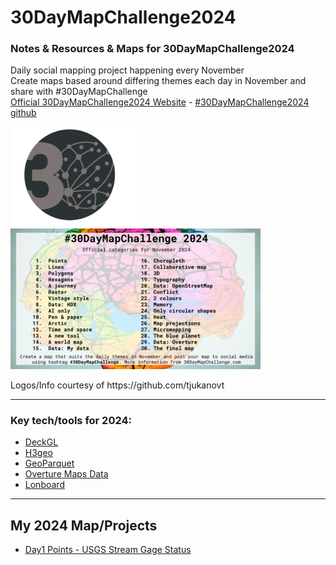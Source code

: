 # 30DayMapChallenge2024
### Notes & Resources & Maps for 30DayMapChallenge2024
Daily social mapping project happening every November   
Create maps based around differing themes each day in November and share with #30DayMapChallenge   
[Official 30DayMapChallenge2024 Website](https://30daymapchallenge.com/) - [#30DayMapChallenge2024 github](https://github.com/tjukanovt/30DayMapChallenge)    








<p float="left">
  <img src="images/30DayMap2024.png" width="200" alt="30D Day Map Challenge 2024 Logo">
  &nbsp&nbsp&nbsp&nbsp&nbsp&nbsp&nbsp&nbsp
  <img src="images/30dmc_2024.png" width="400" alt="30D Day Map Challenge 2024 Daily Themes">
</p>
Logos/Info courtesy of https://github.com/tjukanovt     




---


### Key tech/tools for 2024:
- [DeckGL](https://deck.gl/)
- [H3geo](https://h3geo.org/)
- [GeoParquet](https://geoparquet.org/)
- [Overture Maps Data](https://overturemaps.org/)
- [Lonboard](https://github.com/developmentseed/lonboard)

---

## My 2024 Map/Projects
- [Day1 Points - USGS Stream Gage Status](../DayThemes/Day1Polints.md)


